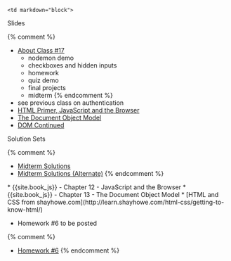 	<td markdown="block">

Slides

{% comment %}
* [About Class #17](slides/17/meta.html)
	* nodemon demo
	* checkboxes and hidden inputs
	* homework
	* quiz demo
	* final projects
	* midterm
{% endcomment %}
* see previous class on authentication
* [HTML Primer, JavaScript and the Browser](slides/17/javascript-browser.html)
* [The Document Object Model](slides/17/dom.html)
* [DOM Continued](slides/17/dom-continued.html)

Solution Sets
 
{% comment %}
* [Midterm Solutions](resources/handouts/midterm/midterm_coffee_solutions.pdf)
* [Midterm Solutions (Alternate)](resources/handouts/midterm/midterm_nomoji_solutions.pdf )
{% endcomment %}

<!-- 
* [](slides//.html)
* [](slides//.html)

-->
</td>
	<td markdown="block">
* {{site.book_js}} - Chapter 12 - JavaScript and the Browser
* {{site.book_js}} - Chapter 13 - The Document Object Model
* [HTML and CSS from shayhowe.com](http://learn.shayhowe.com/html-css/getting-to-know-html/)
</td>
	<td markdown="block">

* Homework #6 to be posted

{% comment %}
* [Homework #6](homework/06.html)
{% endcomment %}
</td>
